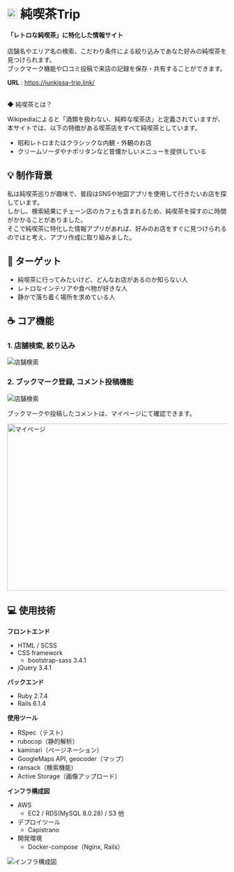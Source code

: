 # <img width="23px" height="23px" alt="アイコン" src="https://user-images.githubusercontent.com/102633054/190850730-e87072d0-e748-429f-9249-fb8560ad3ef6.png">  純喫茶Trip

__「レトロな純喫茶」に特化した情報サイト__<br>
<br>
店舗名やエリア名の検索、こだわり条件による絞り込みであなた好みの純喫茶を見つけられます。<br>
ブックマーク機能や口コミ投稿で来店の記録を保存・共有することができます。<br>

__URL__ : https://junkissa-trip.link/

<br>
◆ 純喫茶とは？<br>

Wikipediaによると「酒類を扱わない、純粋な喫茶店」と定義されていますが、<br>
本サイトでは、以下の特徴がある喫茶店をすべて純喫茶としています。
<br>

- 昭和レトロまたはクラシックな内観・外観のお店
- クリームソーダやナポリタンなど昔懐かしいメニューを提供している


## :bulb: 制作背景

私は純喫茶巡りが趣味で、普段はSNSや地図アプリを使用して行きたいお店を探しています。<br>
しかし、検索結果にチェーン店のカフェも含まれるため、純喫茶を探すのに時間がかかることがありました。<br>
そこで純喫茶に特化した情報アプリがあれば、好みのお店をすぐに見つけられるのではと考え、アプリ作成に取り組みました。<br>

## :dart: ターゲット

- 純喫茶に行ってみたいけど、どんなお店があるのか知らない人
- レトロなインテリアや食べ物が好きな人
- 静かで落ち着く場所を求めている人
  
## :coffee: コア機能

### 1. 店舗検索, 絞り込み

<img alt="店舗検索" src="https://user-images.githubusercontent.com/102633054/190966780-72f24bd9-360c-4193-b853-86276a2144c0.gif">

### 2. ブックマーク登録, コメント投稿機能

<img alt="店舗検索" src="https://user-images.githubusercontent.com/102633054/190967623-d3c9d13f-9966-451e-9866-9dc6e0108ade.gif">

ブックマークや投稿したコメントは、マイページにて確認できます。

<img height="383px" width="700px" alt="マイページ" src="https://user-images.githubusercontent.com/102633054/191004706-66ecfd83-058c-4b64-996a-318d11931177.png">

## :computer: 使用技術

__フロントエンド__

- HTML / SCSS
- CSS framework
  - bootstrap-sass 3.4.1
- jQuery 3.4.1

__バックエンド__

- Ruby 2.7.4
- Rails 6.1.4

__使用ツール__

- RSpec（テスト）
- rubocop（静的解析）
- kaminari（ページネーション）
- GoogleMaps API, geocoder（マップ）
- ransack（検索機能）
- Active Storage（画像アップロード）
  
__インフラ構成図__

- AWS
  - EC2 / RDS(MySQL 8.0.28) / S3 他
- デプロイツール
  - Capistrano
- 開発環境
  - Docker-compose（Nginx, Rails）

<img alt="インフラ構成図" src="https://user-images.githubusercontent.com/102633054/191001150-ffb6e6e3-9727-4c34-9831-37ac11e3ee35.png">

